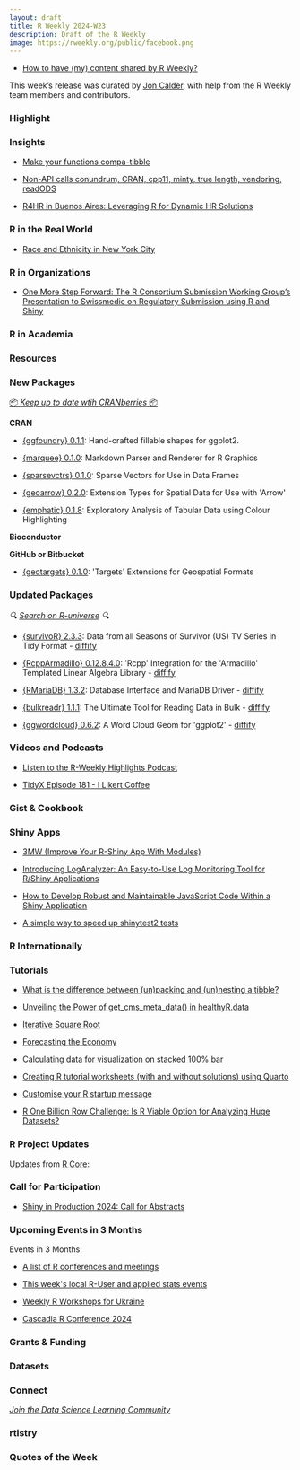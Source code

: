 ```yaml
---
layout: draft
title: R Weekly 2024-W23
description: Draft of the R Weekly
image: https://rweekly.org/public/facebook.png
---
```



+ [How to have (my) content shared by R Weekly?](https://github.com/rweekly/rweekly.org#how-to-have-my-content-shared-by-r-weekly)

This week’s release was curated by [Jon Calder](https://fosstodon.org/@jonmcalder), with help from the R Weekly team members and contributors.

### Highlight



### Insights

+ [Make your functions compa-tibble](https://hugogruson.fr/posts/compa-tibble/)

+ [Non-API calls conundrum, CRAN, cpp11, minty, true length, vendoring, readODS](https://chainsawriot.com/postmannheim/2024/05/26/readods230.html)

+ [R4HR in Buenos Aires: Leveraging R for Dynamic HR Solutions](https://www.r-consortium.org/blog/2024/05/30/r4hr-in-buenos-aires-leveraging-r-for-dynamic-hr-solutions)

### R in the Real World

+ [Race and Ethnicity in New York City](https://kieranhealy.org/blog/archives/2024/05/29/race-and-ethnicity-in-new-york-city/)

### R in Organizations

+ [One More Step Forward: The R Consortium Submission Working Group’s Presentation to Swissmedic on Regulatory Submission using R and Shiny](https://www.r-consortium.org/blog/2024/05/29/one-more-step-forward-the-r-consortium-submission-working-groups-presentation-to-swissmedic-on-regulatory-submission-using-r-and-shiny)

### R in Academia



### Resources



### New Packages

<!-- <p class="added-hostname"><a href="https://rweekly.org/live" target="_blank" class="externalLink">📦 <i>Go Live for More New Pkgs</i> 📦</a></p> --> 
<p class="added-hostname"><a href="https://dirk.eddelbuettel.com/cranberries/cran/new/" target="_blank" class="externalLink">📦 <i>Keep up to date wtih CRANberries</i> 📦</a></p>

**CRAN**

+ [{ggfoundry} 0.1.1](https://cgoo4.github.io/ggfoundry/articles/example_uses.html): Hand-crafted fillable shapes for ggplot2.

+ [{marquee} 0.1.0](https://www.tidyverse.org/blog/2024/05/marquee-0-1-0/): Markdown Parser and Renderer for R Graphics

+ [{sparsevctrs} 0.1.0](https://cran.r-project.org/package=sparsevctrs): Sparse Vectors for Use in Data Frames

+ [{geoarrow} 0.2.0](https://cran.r-project.org/package=geoarrow): Extension Types for Spatial Data for Use with 'Arrow'

+ [{emphatic} 0.1.8](https://cran.r-project.org/package=emphatic): Exploratory Analysis of Tabular Data using Colour Highlighting

**Bioconductor**



**GitHub or Bitbucket**

+ [{geotargets} 0.1.0](https://www.njtierney.com/post/2024/05/27/geotargets-0-1-0/): 'Targets' Extensions for Geospatial Formats

### Updated Packages

<i>🔍 [Search on R-universe](https://r-universe.dev/search/) 🔍</i>

+ [{survivoR} 2.3.3](http://gradientdescending.com/survivor-2-3-3-is-now-available/): Data from all Seasons of Survivor (US) TV Series in Tidy Format - [diffify](https://diffify.com/R/survivoR)

+ [{RcppArmadillo} 0.12.8.4.0](http://dirk.eddelbuettel.com/blog/2024/05/31#rcpparmadillo_0.12.8.4.0): 'Rcpp' Integration for the 'Armadillo' Templated Linear Algebra
Library - [diffify](https://diffify.com/R/RcppArmadillo)

+ [{RMariaDB} 1.3.2](https://cran.r-project.org/package=RMariaDB): Database Interface and MariaDB Driver - [diffify](https://diffify.com/R/RMariaDB)

+ [{bulkreadr} 1.1.1](https://cran.r-project.org/package=bulkreadr): The Ultimate Tool for Reading Data in Bulk - [diffify](https://diffify.com/R/bulkreadr)

+ [{ggwordcloud} 0.6.2](https://cran.r-project.org/package=ggwordcloud): A Word Cloud Geom for 'ggplot2' - [diffify](https://diffify.com/R/ggwordcloud)

### Videos and Podcasts

+ [Listen to the R-Weekly Highlights Podcast](https://serve.podhome.fm/r-weekly-highlights)

+ [TidyX Episode 181 - I Likert Coffee](https://bit.ly/TidyX_Ep181)


### Gist & Cookbook



### Shiny Apps

+ [3MW (Improve Your R-Shiny App With Modules)](https://3mw.albert-rapp.de/p/shiny-modules)

+ [Introducing LogAnalyzer: An Easy-to-Use Log Monitoring Tool for R/Shiny Applications](https://www.appsilon.com/post/introducing-loganalyzer)

+ [How to Develop Robust and Maintainable JavaScript Code Within a Shiny Application](https://www.appsilon.com/post/javascript-development-in-r-shiny)

+ [A simple way to speed up shinytest2 tests](https://jakubsob.github.io/blog/optimizing-shinytest2-tests/)

### R Internationally



### Tutorials

+ [What is the difference between (un)packing and (un)nesting a tibble?](https://rdiscovery.netlify.app/posts/2024-05-30_pack-nest/)

+ [Unveiling the Power of get_cms_meta_data() in healthyR.data](https://www.spsanderson.com/steveondata/posts/2024-05-28/)

+ [Iterative Square Root](https://jcarroll.com.au/2024/05/29/iterative-square-root/)

+ [Forecasting the Economy](https://thierrymoudiki.github.io/blog/2024/05/27/r/nnetsauce-MTS-R)

+ [Calculating data for visualization on stacked 100% bar](https://tomaztsql.wordpress.com/2024/05/30/calculating-data-for-visualization-on-stacked-100-bar/)

+ [Creating R tutorial worksheets (with and without solutions) using Quarto](https://nrennie.rbind.io/blog/r-tutorial-worksheets-quarto/)

+ [Customise your R startup message](https://drmowinckels.io/blog/2024/rproject/)

+ [R One Billion Row Challenge: Is R Viable Option for Analyzing Huge Datasets?](https://www.appsilon.com/post/r-one-billion-row-challenge)

<!--<div class="post-more-begin></div><div class="post-more-end"></div>-->

### R Project Updates

Updates from [R Core](http://developer.r-project.org/blosxom.cgi/R-devel/NEWS):

### Call for Participation

+ [Shiny in Production 2024: Call for Abstracts](https://www.jumpingrivers.com/blog/shiny-in-production-2024-r-events-call-for-abstracts/)

### Upcoming Events in 3 Months

Events in 3 Months:


+ [A list of R conferences and meetings](https://jumpingrivers.github.io/meetingsR/events.html)

+ [This week's local R-User and applied stats events](https://community.rstudio.com/c/irl)

+ [Weekly R Workshops for Ukraine](https://sites.google.com/view/dariia-mykhailyshyna/main/r-workshops-for-ukraine)

+ [Cascadia R Conference 2024](cascadiaRconf.com)

### Grants & Funding


### Datasets


### Connect

<i>[Join the Data Science Learning Community](https://DSLC.io/)</i>

### rtistry


### Quotes of the Week
